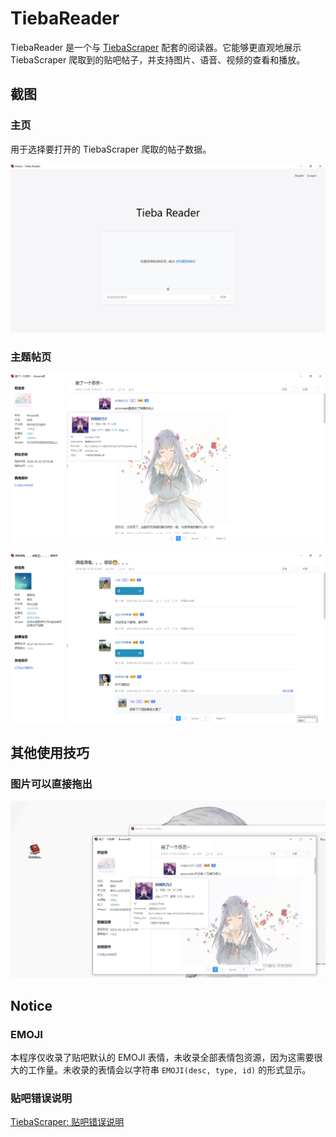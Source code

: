 # TiebaReader

TiebaReader 是一个与 [TiebaScraper](https://github.com/Sorceresssis/TiebaScraper) 配套的阅读器。它能够更直观地展示 TiebaScraper 爬取到的贴吧帖子，并支持图片、语音、视频的查看和播放。

## 截图

### 主页

用于选择要打开的 TiebaScraper 爬取的帖子数据。

![1719343788943](./screenshots/1719343788943.png)

### 主题帖页

![1719343898274](./screenshots/1719343898274.png)

![1719344105897](./screenshots/1719344105897.png)

## 其他使用技巧

### 图片可以直接拖出

![1719349291397](./screenshots/1719349291397.gif)

## Notice

### EMOJI

本程序仅收录了贴吧默认的 EMOJI 表情，未收录全部表情包资源，因为这需要很大的工作量。未收录的表情会以字符串 `EMOJI(desc, type, id)` 的形式显示。

### 贴吧错误说明

[TiebaScraper: 贴吧错误说明](https://github.com/Sorceresssis/TiebaScraper/blob/main/docs/tieba_error_desc.md)
